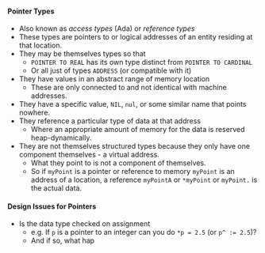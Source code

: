 #### Pointer Types
- Also known as *access types* (Ada) or *reference types*
- These types are pointers to or logical addresses of an entity residing at that location. 
- They may be themselves types so that
	- `POINTER TO REAL` has its own type distinct from `POINTER TO CARDINAL`
	- Or all just of types `ADDRESS` (or compatible with it)
- They have values in an abstract range of memory location
	- These are only connected to and not identical with machine addresses.
- They have a specific value, `NIL`, `nul`, or some similar name that points nowhere.
- They reference a particular type of data at that address
	- Where an appropriate amount of memory for the data is reserved heap-dynamically.
- They are not themselves structured types because they only have one component themselves - a virtual address.
	- What they point to is not a component of themselves.
	- So if `myPoint` is a pointer or reference to memory `myPoint` is an address of a location, a reference `myPointA` or `*myPoint` or `myPoint.` is the actual data.
#### Design Issues for Pointers
- Is the data type checked on assignment
	- e.g. If `p` is a pointer to an integer can you do `*p = 2.5` (or `p^ := 2.5`)?
	- And if so, what hap